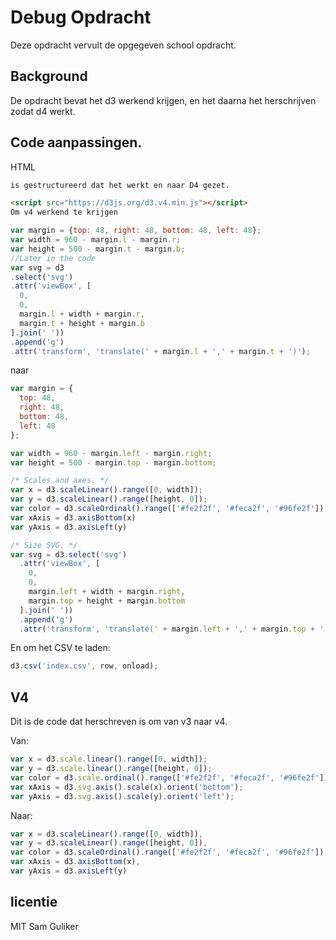 # Debug Opdracht

Deze opdracht vervult de opgegeven school opdracht.

## Background
De opdracht bevat het d3 werkend krijgen, en het daarna het
herschrijven zodat d4 werkt.

## Code aanpassingen.
HTML
```html
is gestructureerd dat het werkt en naar D4 gezet.

<script src="https://d3js.org/d3.v4.min.js"></script>
Om v4 werkend te krijgen
```


```javascript
var margin = {top: 48, right: 48, bottom: 48, left: 48};
var width = 960 - margin.l - margin.r;
var height = 500 - margin.t - margin.b;
//Later in the code
var svg = d3
.select('svg')
.attr('viewBox', [
  0,
  0,
  margin.l + width + margin.r,
  margin.t + height + margin.b
].join(' '))
.append('g')
.attr('transform', 'translate(' + margin.l + ',' + margin.t + ')');

```
naar
```javascript
var margin = {
  top: 48,
  right: 48,
  bottom: 48,
  left: 48
};

var width = 960 - margin.left - margin.right;
var height = 500 - margin.top - margin.bottom;

/* Scales and axes. */
var x = d3.scaleLinear().range([0, width]);
var y = d3.scaleLinear().range([height, 0]);
var color = d3.scaleOrdinal().range(['#fe2f2f', '#feca2f', '#96fe2f']);
var xAxis = d3.axisBottom(x)
var yAxis = d3.axisLeft(y)

/* Size SVG. */
var svg = d3.select('svg')
  .attr('viewBox', [
    0,
    0,
    margin.left + width + margin.right,
    margin.top + height + margin.bottom
  ].join(' '))
  .append('g')
  .attr('transform', 'translate(' + margin.left + ',' + margin.top + ')');
```

En om het CSV te laden:
```javascript
d3.csv('index.csv', row, onload);
```
## V4
Dit is de code dat herschreven is om van v3 naar v4.

Van:
```javascript
var x = d3.scale.linear().range([0, width]);
var y = d3.scale.linear().range([height, 0]);
var color = d3.scale.ordinal().range(['#fe2f2f', '#feca2f', '#96fe2f']);
var xAxis = d3.svg.axis().scale(x).orient('bottom');
var yAxis = d3.svg.axis().scale(y).orient('left');
```

Naar:
```javascript
var x = d3.scaleLinear().range([0, width]),
var y = d3.scaleLinear().range([height, 0]),
var color = d3.scaleOrdinal().range(['#fe2f2f', '#feca2f', '#96fe2f']),
var xAxis = d3.axisBottom(x),
var yAxis = d3.axisLeft(y)
```

## licentie
MIT Sam Guliker
